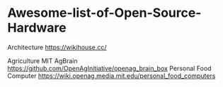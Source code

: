 # Awesome-list-of-Open-Source-Hardware


Architecture
    https://wikihouse.cc/

Agriculture
    MIT 
    AgBrain
    https://github.com/OpenAgInitiative/openag_brain_box
    Personal Food Computer
    https://wiki.openag.media.mit.edu/personal_food_computers
